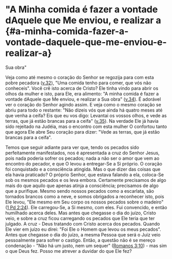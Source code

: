 # &quot;A Minha comida é fazer a vontade dAquele que Me enviou, e realizar a {#a-minha-comida-fazer-a-vontade-daquele-que-me-enviou-e-realizar-a}

Sua obra&quot;

Veja como até mesmo o coração do Senhor se regozija para com esta pobre pecadora ([v.32](http://bibliaonline.com.br/acf/jo/4/32)), &quot;Uma comida tenho para comer, que vós não conheceis&quot;. Você crê isto acerca de Cristo? Ele tinha vindo para abrir os olhos da mulher e isto, para Ele, era alimento: &quot;A minha comida é fazer a vontade dAquele que Me enviou, e realizar a Sua obra&quot; ([v.34](http://bibliaonline.com.br/acf/jo/4/34)). É adorável ver o coração do Senhor agindo assim. E veja como o mesmo coração se abriu para todo o restante: &quot;Não dizeis vós que ainda há quatro meses até que venha a ceifa? Eis que eu vos digo: Levantai os vossos olhos, e vede as terras, que já estão brancas para a ceifa&quot; ([v.35](http://bibliaonline.com.br/acf/jo/4/35)). Na verdade Ele já havia sido rejeitado na Judéia, mas o encontro com esta mulher O confortou tanto que agora Ele abre Seu coração para dizer: &quot;Vede as terras, que já estão brancas para a ceifa&quot;.

Temos que seguir adiante para ver que, tendo os pecados sido perfeitamente manifestados, nos é apresentada a cruz do Senhor Jesus, pois nada poderia sofrer os pecados; nada a não ser o amor que vem ao encontro do pecador, e que O levou a entregar-Se a Si próprio. O coração foi conquistado e a consciência atingida. Mas o que dizer das coisas que ela havia praticado? O próprio Senhor, que estava falando a ela, coloca-Se sob os mesmos pecados e os leva embora. Certamente precisamos de algo mais do que aquilo que apenas atinja a consciência; precisamos de algo que a purifique. Mesmo sendo nossos pecados como a escarlata, são tornados brancos como a neve, e somos obrigados a reconhecer isto, pois Ele levou, &quot;Ele mesmo em Seu corpo os nossos pecados sobre o madeiro&quot; ([1 Pd 2:24](http://bibliaonline.com.br/acf/1pe/2/24)). Ele carregou-Se, a Si mesmo, com eles. Fui convencido, e então humilhado acerca deles. Mas antes que chegasse o dia do juízo, Cristo veio, e sobre a cruz ficou carregando os pecados que Ele teria que ter julgado. A cruz - Deus tratando com Cristo acerca dos pecados. Quando Ele vier em juízo eu direi: &quot;Foi Ele o Homem que levou os meus pecados&quot;. Antes que chegasse o dia do juízo, a mesma Pessoa que será o Juiz veio pessoalmente para sofrer o castigo. Então, a questão não é se mereço condenação - &quot;Não há um justo, nem um sequer&quot; ([Romanos 3:10](http://bibliaonline.com.br/acf/rm/3/10)) - mas sim o que Deus fez. Posso me atrever a duvidar do que Ele fez?
